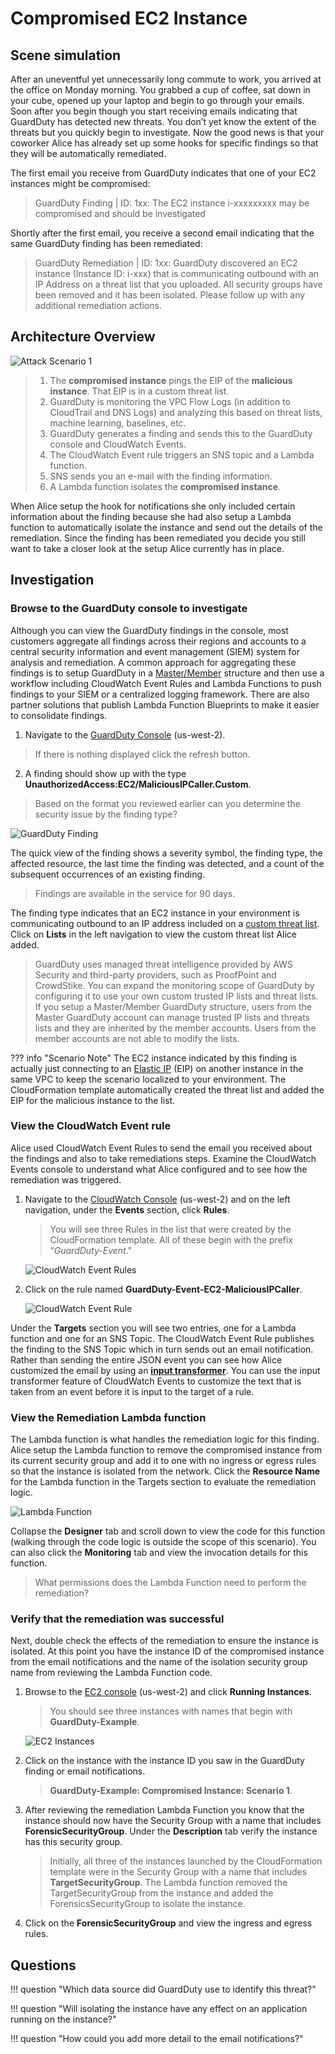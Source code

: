 # Compromised EC2 Instance

## Scene simulation

After an uneventful yet unnecessarily long commute to work, you arrived at the office on Monday morning. You grabbed a cup of coffee, sat down in your cube, opened up your laptop and begin to go through your emails. Soon after you begin though you start receiving emails indicating that GuardDuty has detected new threats. You don’t yet know the extent of the threats but you quickly begin to investigate. Now the good news is that your coworker Alice has already set up some hooks for specific findings so that they will be automatically remediated.

The first email you receive from GuardDuty indicates that one of your EC2 instances might be compromised:

> GuardDuty Finding | ID: 1xx: The EC2 instance i-xxxxxxxxx may be compromised and should be investigated

Shortly after the first email, you receive a second email indicating that the same GuardDuty finding has been remediated:

> GuardDuty Remediation | ID: 1xx: GuardDuty discovered an EC2 instance (Instance ID: i-xxx) that is communicating outbound with an IP Address on a threat list that you uploaded.  All security groups have been removed and it has been isolated. Please follow up with any additional remediation actions.

## Architecture Overview

![Attack Scenario 1](images/attack1.png "Attack Scenario 1")

> 1. The **compromised instance** pings the EIP of the **malicious instance**. That EIP is in a custom threat list.
> 2. GuardDuty is monitoring the VPC Flow Logs (in addition to CloudTrail and DNS Logs) and analyzing this based on threat lists, machine learning, baselines, etc.
> 3. GuardDuty generates a finding and sends this to the GuardDuty console and CloudWatch Events.
> 4. The CloudWatch Event rule triggers an SNS topic and a Lambda function.
> 5. SNS sends you an e-mail with the finding information.
> 6. A Lambda function isolates the **compromised instance**.


When Alice setup the hook for notifications she only included certain information about the finding because she had also setup a Lambda function to automatically isolate the instance and send out the details of the remediation.  Since the finding has been remediated you decide you still want to take a closer look at the setup Alice currently has in place.

## Investigation

### Browse to the GuardDuty console to investigate

Although you can view the GuardDuty findings in the console, most customers aggregate all findings across their regions and accounts to a central security information and event management (SIEM) system for analysis and remediation.  A common approach for aggregating these findings is to setup GuardDuty in a <a href="https://docs.aws.amazon.com/guardduty/latest/ug/guardduty_accounts.html" target="_blank">Master/Member</a> structure and then use a workflow including CloudWatch Event Rules and Lambda Functions to push findings to your SIEM or a centralized logging framework.  There are also partner solutions that publish Lambda Function Blueprints to make it easier to consolidate findings.

1. Navigate to the <a href="https://us-west-2.console.aws.amazon.com/guardduty/home?" target="_blank">GuardDuty Console</a> (us-west-2).
> If there is nothing displayed click the refresh button.

2. A finding should show up with the type **UnauthorizedAccess:EC2/MaliciousIPCaller.Custom**.
> Based on the format you reviewed earlier can you determine the security issue by the finding type?

![GuardDuty Finding](images/screenshot5.png "GuardDuty Finding")

The quick view of the finding shows a severity symbol, the finding type, the affected resource, the last time the finding was detected, and a count of the subsequent occurrences of an existing finding.  

> Findings are available in the service for 90 days.

The finding type indicates that an EC2 instance in your environment is communicating outbound to an IP address included on a <a href="https://docs.aws.amazon.com/guardduty/latest/ug/guardduty_upload_lists.html" target="_blank">custom threat list</a>. Click on **Lists** in the left navigation to view the custom threat list Alice added.

> GuardDuty uses managed threat intelligence provided by AWS Security and third-party providers, such as ProofPoint and CrowdStike. You can expand the monitoring scope of GuardDuty by configuring it to use your own custom trusted IP lists and threat lists.  If you setup a Master/Member GuardDuty structure, users from the Master GuardDuty account can manage trusted IP lists and threats lists and they are inherited by the member accounts.  Users from the member accounts are not able to modify the lists.  

??? info "Scenario Note"
	The EC2 instance indicated by this finding is actually just connecting to an [Elastic IP](https://docs.aws.amazon.com/AWSEC2/latest/UserGuide/elastic-ip-addresses-eip.html) (EIP) on another instance in the same VPC to keep the scenario localized to your environment. The CloudFormation template automatically created the threat list and added the EIP for the malicious instance to the list.

### View the CloudWatch Event rule

Alice used CloudWatch Event Rules to send the email you received about the findings and also to take remediations steps. Examine the CloudWatch Events console to understand what Alice configured and to see how the remediation was triggered.

1.  Navigate to the <a href="https://us-west-2.console.aws.amazon.com/cloudwatch/home?" target="_blank">CloudWatch Console</a> (us-west-2) and on the left navigation, under the **Events** section, click **Rules**.

    > You will see three Rules in the list that were created by the CloudFormation template. All of these begin with the prefix “*GuardDuty-Event*."

	![CloudWatch Event Rules](images/screenshot6.png "CloudWatch Event Rules")

2.	Click on the rule named **GuardDuty-Event-EC2-MaliciousIPCaller**.

	![CloudWatch Event Rule](images/screenshot7.png "CloudWatch Event Rule")

Under the **Targets** section you will see two entries, one for a Lambda function and one for an SNS Topic.  The CloudWatch Event Rule publishes the finding to the SNS Topic which in turn sends out an email notification.  Rather than sending the entire JSON event you can see how Alice customized the email by using an **<a href="https://docs.aws.amazon.com/AmazonCloudWatch/latest/events/CloudWatch-Events-Input-Transformer-Tutorial.html" target="_blank">input transformer</a>**. You can use the input transformer feature of CloudWatch Events to customize the text that is taken from an event before it is input to the target of a rule.

### View the Remediation Lambda function

The Lambda function is what handles the remediation logic for this finding. Alice setup the Lambda function to remove the compromised instance from its current security group and add it to one with no ingress or egress rules so that the instance is isolated from the network. Click the **Resource Name** for the Lambda function in the Targets section to evaluate the remediation logic.

![Lambda Function](images/screenshot8.png "Lambda Function")

Collapse the **Designer** tab and scroll down to view the code for this function (walking through the code logic is outside the scope of this scenario). You can also click the **Monitoring** tab and view the invocation details for this function.

> What permissions does the Lambda Function need to perform the remediation?

### Verify that the remediation was successful

Next, double check the effects of the remediation to ensure the instance is isolated.  At this point you have the instance ID of the compromised instance from the email notifications and the name of the isolation security group name from reviewing the Lambda Function code.

1.	Browse to the <a href="https://us-west-2.console.aws.amazon.com/ec2/v2" target="_blank">EC2 console</a> (us-west-2) and click **Running Instances**.

    > You should see three instances with names that begin with **GuardDuty-Example**.

    ![EC2 Instances](images/screenshot9.png "EC2 Instances")

2.  Click on the instance with the instance ID you saw in the GuardDuty finding or email notifications.

    > **GuardDuty-Example: Compromised Instance: Scenario 1**.  

3.  After reviewing the remediation Lambda Function you know that the instance should now have the Security Group with a name that includes **ForensicSecurityGroup**.  Under the **Description** tab verify the instance has this security group.

    > Initially, all three of the instances launched by the CloudFormation template were in the Security Group with a name that includes **TargetSecurityGroup**. The Lambda function removed the TargetSecurityGroup from the instance and added the ForensicsSecurityGroup to isolate the instance.

4. Click on the **ForensicSecurityGroup** and view the ingress and egress rules.

## Questions

!!! question "Which data source did GuardDuty use to identify this threat?"

!!! question "Will isolating the instance have any effect on an application running on the instance?"

!!! question "How could you add more detail to the email notifications?"
